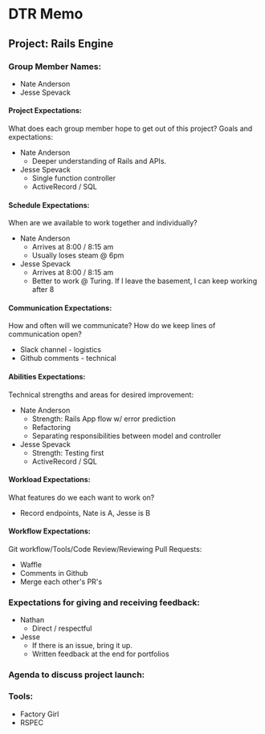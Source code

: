 # DTR Memo
## Project: Rails Engine
### Group Member Names:
* Nate Anderson
* Jesse Spevack

#### Project Expectations:
What does each group member hope to get out of this project? Goals and expectations:
* Nate Anderson
  * Deeper understanding of Rails and APIs.
* Jesse Spevack
  * Single function controller
  * ActiveRecord / SQL

#### Schedule Expectations:
When are we available to work together and individually?
* Nate Anderson
  * Arrives at 8:00 / 8:15 am
  * Usually loses steam @ 6pm
* Jesse Spevack
  * Arrives at 8:00 / 8:15 am
  * Better to work @ Turing. If I leave the basement, I can keep working after 8

#### Communication Expectations:
How and often will we communicate? How do we keep lines of communication open?
* Slack channel - logistics
* Github comments - technical

#### Abilities Expectations:
Technical strengths and areas for desired improvement:
* Nate Anderson
  * Strength: Rails App flow w/ error prediction
  * Refactoring
  * Separating responsibilities between model and controller
* Jesse Spevack
  * Strength: Testing first
  * ActiveRecord / SQL

#### Workload Expectations:
What features do we each want to work on?
* Record endpoints, Nate is A, Jesse is B

#### Workflow Expectations:
Git workflow/Tools/Code Review/Reviewing Pull Requests:
* Waffle
* Comments in Github
* Merge each other's PR's

### Expectations for giving and receiving feedback:
* Nathan
  * Direct / respectful
* Jesse
  * If there is an issue, bring it up.
  * Written feedback at the end for portfolios

### Agenda to discuss project launch:

### Tools:
* Factory Girl
* RSPEC
